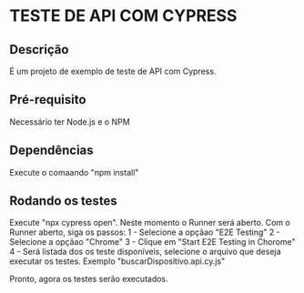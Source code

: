 # TESTE DE API COM CYPRESS

## Descrição

É um projeto de exemplo de teste de API com Cypress.

## Pré-requisito

Necessário ter Node.js e o NPM 

## Dependências

Execute o comaando "npm install"

## Rodando os testes

Execute "npx cypress open". Neste momento o Runner será aberto.
Com o Runner aberto, siga os passos:
1 - Selecione a opçãao "E2E Testing"
2 - Selecione a opçãao "Chrome"
3 - Clique em "Start E2E Testing in Chorome"
4 - Será listada dos os teste disponíveis, selecione o arquivo que deseja executar os testes. Exemplo "buscarDispositivo.api.cy.js"

Pronto, agora os testes serão executados.





